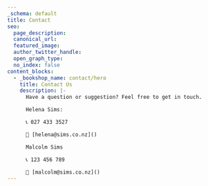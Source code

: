 ```yaml
---
_schema: default
title: Contact
seo:
  page_description:
  canonical_url:
  featured_image:
  author_twitter_handle:
  open_graph_type:
  no_index: false
content_blocks:
  - _bookshop_name: contact/hero
    title: Contact Us
    description: |-
      Have a question or suggestion? Feel free to get in touch.

      Helena Sims:

      📞 027 433 3527

      📧 [helena@sims.co.nz]()

      Malcolm Sims

      📞 123 456 789

      📧 [malcolm@sims.co.nz]()
---
```

